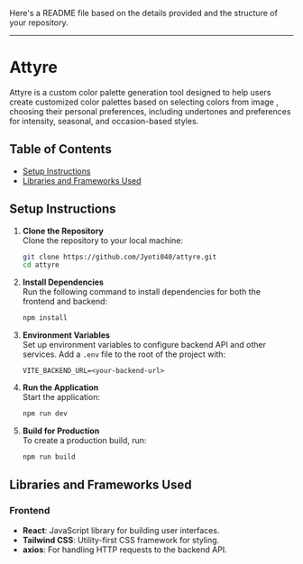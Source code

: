 Here's a README file based on the details provided and the structure of your repository.

---

# Attyre

Attyre is a custom color palette generation tool designed to help users create customized color palettes based on selecting colors from image , choosing their personal preferences, including undertones and preferences for intensity, seasonal, and occasion-based styles.

## Table of Contents
- [Setup Instructions](#setup-instructions)
- [Libraries and Frameworks Used](#libraries-and-frameworks-used)

## Setup Instructions

1. **Clone the Repository**  
   Clone the repository to your local machine:
   ```bash
   git clone https://github.com/Jyoti040/attyre.git
   cd attyre
   ```

2. **Install Dependencies**  
   Run the following command to install dependencies for both the frontend and backend:
   ```bash
   npm install
   ```

3. **Environment Variables**  
   Set up environment variables to configure backend API and other services. Add a `.env` file to the root of the project with:
   ```
   VITE_BACKEND_URL=<your-backend-url>
   ```

4. **Run the Application**  
   Start the application:
   ```bash
   npm run dev
   ```

5. **Build for Production**  
   To create a production build, run:
   ```bash
   npm run build
   ```

## Libraries and Frameworks Used

### Frontend
- **React**: JavaScript library for building user interfaces.
- **Tailwind CSS**: Utility-first CSS framework for styling.
- **axios**: For handling HTTP requests to the backend API.
